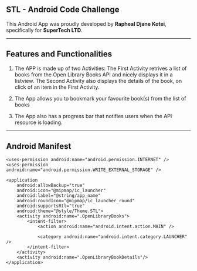 ## STL - Android Code Challenge

This Android App was proudly developed by <b>Rapheal Djane Kotei</b>, specifically for <b>SuperTech LTD</b>.

<hr>

## Features and Functionalities
1. The APP is made up of two Activities: The First Activity retrives a list of books from the Open Library Books API and nicely displays it in a listview. The Second Activity also displays the details of the book, on click of an item in the First Activity.

1. The App allows you to bookmark your favourite book(s) from the list of books

2. The App also has a progress bar that notifies users when the API resource is loading.

<hr>

## Android Manifest

<?xml version="1.0" encoding="utf-8"?>
<manifest xmlns:android="http://schemas.android.com/apk/res/android"
    package="com.android_code_challenge.stl">

    <uses-permission android:name="android.permission.INTERNET" />
    <uses-permission android:name="android.permission.WRITE_EXTERNAL_STORAGE" />

    <application
        android:allowBackup="true"
        android:icon="@mipmap/ic_launcher"
        android:label="@string/app_name"
        android:roundIcon="@mipmap/ic_launcher_round"
        android:supportsRtl="true"
        android:theme="@style/Theme.STL">
        <activity android:name=".OpenLibraryBooks">
            <intent-filter>
                <action android:name="android.intent.action.MAIN" />

                <category android:name="android.intent.category.LAUNCHER" />
            </intent-filter>
        </activity>
        <activity android:name=".OpenLibraryBookDetails"/>
    </application>

</manifest>


<br>